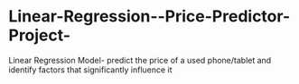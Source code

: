 # Linear-Regression--Price-Predictor-Project-
Linear Regression Model- predict the price of a used phone/tablet and identify factors that significantly influence it
